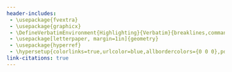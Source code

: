 ```yaml
---
header-includes:
 - \usepackage{fvextra}
 - \usepackage{graphicx}
 - \DefineVerbatimEnvironment{Highlighting}{Verbatim}{breaklines,commandchars=\\\{\}}
 - \usepackage[letterpaper, margin=1in]{geometry}
 - \usepackage{hyperref}
 - \hypersetup{colorlinks=true,urlcolor=blue,allbordercolors={0 0 0},pdfborderstyle={/S/U/W 1}}
link-citations: true
---
```


